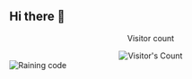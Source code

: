 ## Hi there 👋

<div align="center"> 
  <p>Visitor count</p>
  <img src="https://profile-counter.glitch.me/{Johnatsa}/count.svg" alt="Visitor's Count" />
</div>

<img src="https://github.com/{Johnatsa}/{Johnatsa}/blob/main/what-is-coding.png" alt="Raining code">
